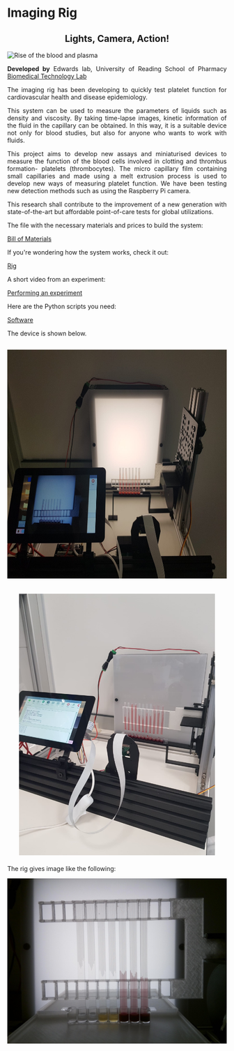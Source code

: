 
<h1 style="text-align: justify;"><strong>Imaging Rig</strong></h1>
<h2 style="text-align: center;">Lights, Camera, Action!</h2>
<p><img src="https://i.ibb.co/pLZQtrF/Screenshot-2022-04-08-153114.png" alt="Rise of the blood and plasma" /></p>

<p style="text-align: justify;"><strong>Developed by</strong> Edwards lab, University of Reading School of Pharmacy <a href="https://research.reading.ac.uk/biomedical-technology-lab/">Biomedical Technology Lab</a></p>


<p style="text-align: justify;">The imaging rig has been developing to quickly test platelet function for cardiovascular health and disease epidemiology.</p>
<p style="text-align: justify;">This system can be used to measure the parameters of liquids such as density and viscosity. By taking time-lapse images, kinetic information of the fluid in the capillary can be obtained. In this way, it is a suitable device not only for blood studies, but also for anyone who wants to work with fluids.</p>

<p style="text-align: justify;">This project aims to develop new assays and miniaturised devices to measure the function of the blood cells involved in clotting and thrombus formation- platelets (thrombocytes). The micro capillary film containing small capillaries and made using a melt extrusion process is used to develop new ways of measuring platelet function. We have been testing new detection methods such as using the Raspberry Pi camera.</p>
<p style="text-align: justify;">This research shall contribute to the improvement of a new generation with state-of-the-art but affordable point-of-care tests for global utilizations.</p>

<p>The file with the necessary materials and prices to build the system:</p>
<p><a title="Bill of Materials" href="https://gitlab.com/ruyameltem/imaging_rig/-/blob/master/Bill%20of%20Materials.pdf">Bill of Materials</a></p>
</p>If you're wondering how the system works, check it out:</p>
<p><a title="Rig" href="https://gitlab.com/ruyameltem/imaging_rig/-/blob/master/Rig.mp4">Rig</a></p>
</p>A short video from an experiment:</p>
<p><a title="Performing an experiment" href="&lt;p&gt;&lt;video controls=&quot;controls&quot; width=&quot;300&quot; height=&quot;150&quot;&gt; &lt;source src=&quot;https://gitlab.com/ruyameltem/imaging_rig/-/blob/master/Performing%20an%20experiment.mp4&quot; type=&quot;video/mp4&quot; /&gt;&lt;/video&gt;&lt;/p&gt;">Performing an experiment</a></p>
<p>Here are the Python scripts you need:</p>
<p><a title="Software" href="https://gitlab.com/ruyameltem/imaging_rig/-/tree/master/Software">Software</a></p>

<p style="text-align: justify;">The device is shown below.</p>
<h2 style="text-align: center;"><img src="Imaging_Rig3.jpeg" alt="Imaging Rig" width="700" height="525" /></h2>
<h2 style="text-align: center;"><img src="Imaging_Rig4.jpeg" alt="Imaging Rig 2" width="450" height="600" /></h2>
<p>The rig gives image like the following:</p>
<p><img src="Sample_image_1.jpeg" alt="Rise of the blood and plasma" /></p>
